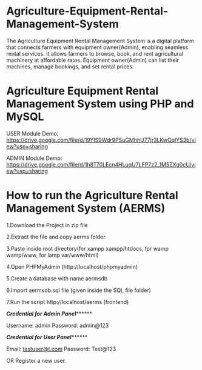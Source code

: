 # Agriculture-Equipment-Rental-Management-System
The Agriculture Equipment Rental Management System is a digital platform that connects farmers with equipment owner(Admin), enabling seamless rental services. It allows farmers to browse, book, and rent agricultural machinery at affordable rates. Equipment owner(Admin) can list their machines, manage bookings, and set rental prices.


# Agriculture Equipment Rental Management System using PHP and MySQL

USER Module Demo: https://drive.google.com/file/d/19YIS9Wdr9PSuGMhhU77jr3LKwOqlYS3b/view?usp=sharing

ADMIN Module Demo: https://drive.google.com/file/d/1h8T70LEcn4HLuqU7LFP7z2_1M5ZXg0cU/view?usp=sharing


# How to run the Agriculture Rental Management System (AERMS)

1.Download the Project in zip file

2.Extract the file and copy aerms folder

3.Paste inside root directory(for xampp xampp/htdocs, for wamp wamp/www, for lamp var/www/html)

4.Open PHPMyAdmin (http://localhost/phpmyadmin)

5.Create a database with name aermsdb

6.Import aermsdb.sql file (given inside the SQL file folder)

7.Run the script http://localhost/aerms (frontend)


*********************Credential for Admin Panel***************************

Username: admin
Password: admin@123


*********************Credential for User Panel***************************

Email: testuser@t.com
Password: Test@123

OR Register a new user.
